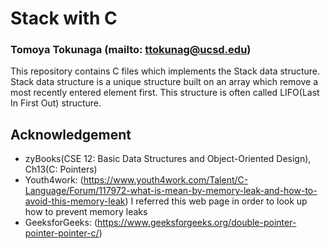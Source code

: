 # Stack with C
### Tomoya Tokunaga (mailto: ttokunag@ucsd.edu)

This repository contains C files which implements the Stack data structure. 
Stack data structure is a unique structure built on an array which remove a most recently entered element first. This
structure is often called LIFO(Last In First Out) structure. 

## Acknowledgement
* zyBooks(CSE 12: Basic Data Structures and Object-Oriented Design), Ch13(C: Pointers)
* Youth4work: (https://www.youth4work.com/Talent/C-Language/Forum/117972-what-is-mean-by-memory-leak-and-how-to-avoid-this-memory-leak)
I referred this web page in order to look up how to prevent memory leaks
* GeeksforGeeks: (https://www.geeksforgeeks.org/double-pointer-pointer-pointer-c/)
